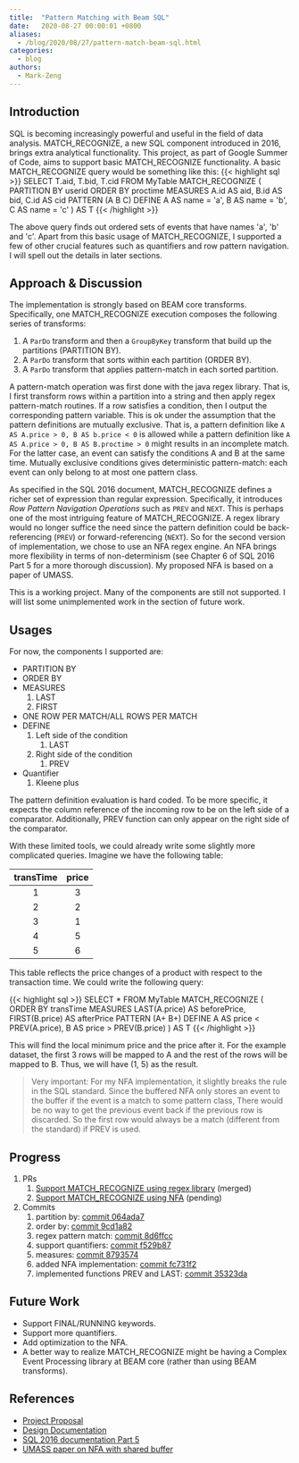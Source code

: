 ```yaml
---
title:  "Pattern Matching with Beam SQL"
date:   2020-08-27 00:00:01 +0800
aliases:
  - /blog/2020/08/27/pattern-match-beam-sql.html
categories:
  - blog
authors:
  - Mark-Zeng
---
```

<!--
Licensed under the Apache License, Version 2.0 (the "License");
you may not use this file except in compliance with the License.
You may obtain a copy of the License at
http://www.apache.org/licenses/LICENSE-2.0
Unless required by applicable law or agreed to in writing, software
distributed under the License is distributed on an "AS IS" BASIS,
WITHOUT WARRANTIES OR CONDITIONS OF ANY KIND, either express or implied.
See the License for the specific language governing permissions and
limitations under the License.
-->

## Introduction

SQL is becoming increasingly powerful and useful in the field of data analysis. MATCH\_RECOGNIZE, 
a new SQL component introduced in 2016, brings extra analytical functionality. This project, 
as part of Google Summer of Code, aims to support basic MATCH\_RECOGNIZE functionality. A basic MATCH\_RECOGNIZE
query would be something like this:
{{< highlight sql >}}
SELECT T.aid, T.bid, T.cid
FROM MyTable
    MATCH_RECOGNIZE (
      PARTITION BY userid
      ORDER BY proctime
      MEASURES
        A.id AS aid,
        B.id AS bid,
        C.id AS cid
      PATTERN (A B C)
      DEFINE
        A AS name = 'a',
        B AS name = 'b',
        C AS name = 'c'
    ) AS T
{{< /highlight >}}

The above query finds out ordered sets of events that have names 'a', 'b' and 'c'. Apart from this basic usage of 
MATCH\_RECOGNIZE, I supported a few of other crucial features such as quantifiers and row pattern navigation. I will spell out
the details in later sections.

## Approach & Discussion

The implementation is strongly based on BEAM core transforms. Specifically, one MATCH\_RECOGNIZE execution composes the
following series of transforms:

1. A `ParDo` transform and then a `GroupByKey` transform that build up the partitions (PARTITION BY).
2. A `ParDo` transform that sorts within each partition (ORDER BY).
3. A `ParDo` transform that applies pattern-match in each sorted partition.

A pattern-match operation was first done with the java regex library. That is, I first transform rows within a partition into
a string and then apply regex pattern-match routines. If a row satisfies a condition, then I output the corresponding pattern variable. 
This is ok under the assumption that the pattern definitions are mutually exclusive. That is, a pattern definition like `A AS A.price > 0, B AS b.price < 0` is allowed while
a pattern definition like `A AS A.price > 0, B AS B.proctime > 0` might results in an incomplete match. For the latter case,
an event can satisfy the conditions A and B at the same time. Mutually exclusive conditions gives deterministic pattern-match:
each event can only belong to at most one pattern class.

As specified in the SQL 2016 document, MATCH\_RECOGNIZE defines a richer set of expression than regular expression. Specifically,
it introduces *Row Pattern Navigation Operations* such as `PREV` and `NEXT`. This is perhaps one of the most intriguing feature of
MATCH\_RECOGNIZE. A regex library would no longer suffice the need since the pattern definition could be back-referencing (`PREV`) or
forward-referencing (`NEXT`). So for the second version of implementation, we chose to use an NFA regex engine. An NFA brings more flexibility
in terms of non-determinism (see Chapter 6 of SQL 2016 Part 5 for a more thorough discussion). My proposed NFA is based on a paper of UMASS.

This is a working project. Many of the components are still not supported. I will list some unimplemented work in the section
of future work.

## Usages

For now, the components I supported are:

- PARTITION BY
- ORDER BY
- MEASURES
    1. LAST
    2. FIRST
- ONE ROW PER MATCH/ALL ROWS PER MATCH
- DEFINE
    1. Left side of the condition
        1. LAST
    2. Right side of the condition
        1. PREV
- Quantifier
    1. Kleene plus

The pattern definition evaluation is hard coded. To be more specific, it expects the column reference of the incoming row
to be on the left side of a comparator. Additionally, PREV function can only appear on the right side of the comparator.

With these limited tools, we could already write some slightly more complicated queries. Imagine we have the following
table:

| transTime | price |
| :---: | :---: |
| 1 | 3 |
| 2 | 2 |
| 3 | 1 |
| 4 | 5 |
| 5 | 6 |

This table reflects the price changes of a product with respect to the transaction time. We could write the following
query:

{{< highlight sql >}}
SELECT *
FROM MyTable
    MATCH_RECOGNIZE (
      ORDER BY transTime
      MEASURES
        LAST(A.price) AS beforePrice,
        FIRST(B.price) AS afterPrice
      PATTERN (A+ B+)
      DEFINE
        A AS price < PREV(A.price),
        B AS price > PREV(B.price)
    ) AS T
{{< /highlight >}}

This will find the local minimum price and the price after it. For the example dataset, the first 3 rows will be
mapped to A and the rest of the rows will be mapped to B. Thus, we will have (1, 5) as the result.

> Very important: For my NFA implementation, it slightly breaks the rule in the SQL standard. Since the buffered NFA
only stores an event to the buffer if the event is a match to some pattern class, There would be no way to get the
previous event back if the previous row is discarded. So the first row would always be a match (different from the standard)
if PREV is used.

## Progress

1. PRs
    1. [Support MATCH\_RECOGNIZE using regex library](https://github.com/apache/beam/pull/12232) (merged)
    2. [Support MATCH\_RECOGNIZE using NFA](https://github.com/apache/beam/pull/12532) (pending)
2. Commits
    1. partition by: [commit 064ada7](https://github.com/apache/beam/pull/12232/commits/064ada7257970bcb1d35530be1b88cb3830f242b)
    2. order by: [commit 9cd1a82](https://github.com/apache/beam/pull/12232/commits/9cd1a82bec7b2f7c44aacfbd72f5f775bb58b650)
    3. regex pattern match: [commit 8d6ffcc](https://github.com/apache/beam/pull/12232/commits/8d6ffcc213e30999fc495c119b68da4f62fad258)
    4. support quantifiers: [commit f529b87](https://github.com/apache/beam/pull/12232/commits/f529b876a2c2e43d012c71b3a83ebd55eb16f4ff)
    5. measures: [commit 8793574](https://github.com/apache/beam/pull/12232/commits/87935746647611aa139d664ebed10c8e638bb024)
    6. added NFA implementation: [commit fc731f2](https://github.com/apache/beam/pull/12532/commits/fc731f2b0699d11853e7b76da86456427d434a2a)
    7. implemented functions PREV and LAST: [commit 35323da](https://github.com/apache/beam/pull/12532/commits/fc731f2b0699d11853e7b76da86456427d434a2a)

## Future Work

- Support FINAL/RUNNING keywords.
- Support more quantifiers.
- Add optimization to the NFA.
- A better way to realize MATCH\_RECOGNIZE might be having a Complex Event Processing library at BEAM core (rather than using BEAM transforms).

<!-- Related Documents:
        - proposal
        - design doc
        - SQL 2016 standard
        - UMASS NFA^b paper
-->

## References

- [Project Proposal](https://drive.google.com/file/d/1ZuFZV4dCFVPZW_-RiqbU0w-vShaZh_jX/view?usp=sharing)
- [Design Documentation](https://s.apache.org/beam-sql-pattern-recognization)
- [SQL 2016 documentation Part 5](https://www.iso.org/standard/65143.html)
- [UMASS paper on NFA with shared buffer](https://dl.acm.org/doi/10.1145/1376616.1376634)
